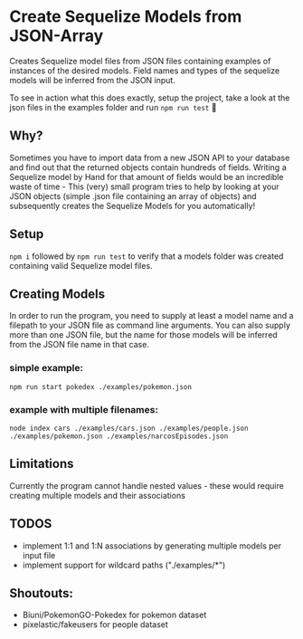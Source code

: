 # Create Sequelize Models from JSON-Array
Creates Sequelize model files from JSON files containing examples of instances of the desired models. 
Field names and types of the sequelize models will be inferred from the JSON input.

To see in action what this does exactly, setup the project, take a look at the json files in the examples folder and run `npm run test` 🚀

## Why?
Sometimes you have to import data from a new JSON API to your database and find out that the returned objects contain hundreds of fields.
Writing a Sequelize model by Hand for that amount of fields would be an incredible waste of time - 
This (very) small program tries to help by looking at your JSON objects (simple .json file containing an array of objects) and subsequently creates the Sequelize Models for you automatically!

## Setup
`npm i` followed by `npm run test` to verify that a models folder was created containing valid Sequelize model files.

## Creating Models
In order to run the program, you need to supply at least a model name and a filepath to your JSON file as command line arguments.
You can also supply more than one JSON file, but the name for those models will be inferred from the JSON file name in that case.

### simple example:
`npm run start pokedex ./examples/pokemon.json`

### example with multiple filenames:
`node index cars ./examples/cars.json ./examples/people.json ./examples/pokemon.json ./examples/narcosEpisodes.json`

## Limitations
Currently the program cannot handle nested values - these would require creating multiple models and their associations

## TODOS
* implement 1:1 and 1:N associations by generating multiple models per input file
* implement support for wildcard paths ("./examples/*")

## Shoutouts:
* Biuni/PokemonGO-Pokedex for pokemon dataset
* pixelastic/fakeusers for people dataset
